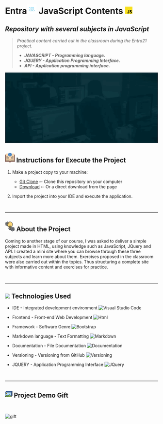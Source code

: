 # Entra![](/icons/entra21numero.png) JavaScript Contents ![](/icons/javascript.png) 

## _Repository with several subjects in JavaScript_

> _Practical content carried out in the classroom during the Entra21 project._
>
> - **_JAVASCRIPT - Programming language._**
> - **_JQUERY - Application Programming Interface._**
> - **_API - Application programming interface._**

![Gif Entra21](https://raw.githubusercontent.com/seiler-emerson/Entra21_Logica_Java_2022/main/gif/entra21.gif)


## ![](/icons/instrucoes.png) Instructions for Execute the Project 

1. Make a project copy to your machine: 
    - [Git Clone](https://github.com/ArthurEstevan/Projeto_Entra21_JavaScript_JQuery_API) ⇽ Clone this repository on your computer
    - [Download](https://github.com/ArthurEstevan/Projeto_Entra21_JavaScript_JQuery_API/archive/refs/heads/main.zip) ⇽ Or a direct download from the page 

2. Import the project into your IDE and execute the application.


<br>
    
---

## ![](/icons/icon_conceito.png) About the Project

Coming to another stage of our course, I was asked to deliver a simple project made in HTML, using knowledge such as JavaScript, JQuery and API. I created a mini site where you can browse through these three subjects and learn more about them. Exercises proposed in the classroom were also carried out within the topics. Thus structuring a complete site with informative content and exercises for practice.

<br>

---

## ![](/icons/icons/configuracoes.png) Technologies Used

- IDE - Integrated development environment 
![Visual Studio Code](https://img.shields.io/badge/Visual%20Studio%20Code-black?style=for-the-badge&logo=visual-studio-code&logoColor=007ACC)&nbsp;

- Frontend - Front-end Web Development 
![Html](https://img.shields.io/badge/Html-black?style=for-the-badge&logo=html5&logoColor=#E34F26) 

- Framework - Software Genre
![Bootstrap](https://img.shields.io/badge/Bootstrap-black?style=for-the-badge&logo=bootstrap&logoColor=#7952B3) 

- Markdown language - Text Formatting 
![Markdown](https://img.shields.io/badge/Markdown-black?style=for-the-badge&logo=markdown&logoColor=#000000)

- Documentation - File Documentation
![Documentation](https://img.shields.io/badge/Documentation-black?style=for-the-badge&logo=academia&logoColor=#41454A)

- Versioning - Versioning from GitHub
![Versioning](https://img.shields.io/badge/Versioning-black?style=for-the-badge&logo=git&logoColor=#F05032)

- JQUERY - Application Programming Interface
![JQuery](https://img.shields.io/badge/JQuery-black?style=for-the-badge&logo=jQuery&logoColor=007ACC)


<br>

---

## ![](/icons/arquivos-de-imagem.png) Project Demo Gift

<br>

![gift](/assets/gift_do_projeto.gif)

